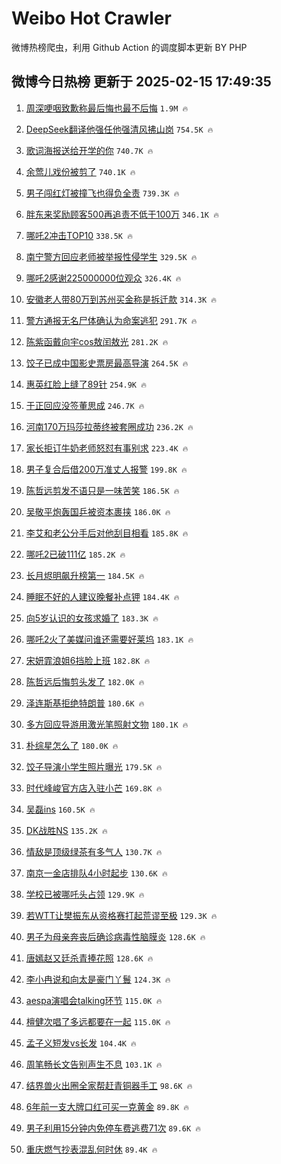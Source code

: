 # Weibo Hot Crawler 



微博热榜爬虫，利用 Github Action 的调度脚本更新 BY PHP 


## 微博今日热榜 更新于 2025-02-15 17:49:35 
1. [周深哽咽致歉称最后悔也最不后悔](https://s.weibo.com/weibo?q=%23%E5%91%A8%E6%B7%B1%E5%93%BD%E5%92%BD%E8%87%B4%E6%AD%89%E7%A7%B0%E6%9C%80%E5%90%8E%E6%82%94%E4%B9%9F%E6%9C%80%E4%B8%8D%E5%90%8E%E6%82%94%23&t=31&band_rank=1&Refer=top) `1.9M 🔥` 

1. [DeepSeek翻译他强任他强清风拂山岗](https://s.weibo.com/weibo?q=%23DeepSeek%E7%BF%BB%E8%AF%91%E4%BB%96%E5%BC%BA%E4%BB%BB%E4%BB%96%E5%BC%BA%E6%B8%85%E9%A3%8E%E6%8B%82%E5%B1%B1%E5%B2%97%23&t=31&band_rank=2&Refer=top) `754.5K 🔥` 

1. [歌词海报送给开学的你](https://s.weibo.com/weibo?q=%23%E6%AD%8C%E8%AF%8D%E6%B5%B7%E6%8A%A5%E9%80%81%E7%BB%99%E5%BC%80%E5%AD%A6%E7%9A%84%E4%BD%A0%23&t=31&band_rank=3&Refer=top) `740.7K 🔥` 

1. [余莺儿戏份被剪了](https://s.weibo.com/weibo?q=%23%E4%BD%99%E8%8E%BA%E5%84%BF%E6%88%8F%E4%BB%BD%E8%A2%AB%E5%89%AA%E4%BA%86%23&t=31&band_rank=4&Refer=top) `740.1K 🔥` 

1. [男子闯红灯被撞飞也得负全责](https://s.weibo.com/weibo?q=%23%E7%94%B7%E5%AD%90%E9%97%AF%E7%BA%A2%E7%81%AF%E8%A2%AB%E6%92%9E%E9%A3%9E%E4%B9%9F%E5%BE%97%E8%B4%9F%E5%85%A8%E8%B4%A3%23&t=31&band_rank=5&Refer=top) `739.3K 🔥` 

1. [胖东来奖励顾客500再追责不低于100万](https://s.weibo.com/weibo?q=%23%E8%83%96%E4%B8%9C%E6%9D%A5%E5%A5%96%E5%8A%B1%E9%A1%BE%E5%AE%A2500%E5%86%8D%E8%BF%BD%E8%B4%A3%E4%B8%8D%E4%BD%8E%E4%BA%8E100%E4%B8%87%23&t=31&band_rank=6&Refer=top) `346.1K 🔥` 

1. [哪吒2冲击TOP10](https://s.weibo.com/weibo?q=%23%E5%93%AA%E5%90%922%E5%86%B2%E5%87%BBTOP10%23&t=31&band_rank=7&Refer=top) `338.5K 🔥` 

1. [南宁警方回应老师被举报性侵学生](https://s.weibo.com/weibo?q=%23%E5%8D%97%E5%AE%81%E8%AD%A6%E6%96%B9%E5%9B%9E%E5%BA%94%E8%80%81%E5%B8%88%E8%A2%AB%E4%B8%BE%E6%8A%A5%E6%80%A7%E4%BE%B5%E5%AD%A6%E7%94%9F%23&t=31&band_rank=8&Refer=top) `329.5K 🔥` 

1. [哪吒2感谢225000000位观众](https://s.weibo.com/weibo?q=%23%E5%93%AA%E5%90%922%E6%84%9F%E8%B0%A2225000000%E4%BD%8D%E8%A7%82%E4%BC%97%23&t=31&band_rank=9&Refer=top) `326.4K 🔥` 

1. [安徽老人带80万到苏州买金称是拆迁款](https://s.weibo.com/weibo?q=%23%E5%AE%89%E5%BE%BD%E8%80%81%E4%BA%BA%E5%B8%A680%E4%B8%87%E5%88%B0%E8%8B%8F%E5%B7%9E%E4%B9%B0%E9%87%91%E7%A7%B0%E6%98%AF%E6%8B%86%E8%BF%81%E6%AC%BE%23&t=31&band_rank=10&Refer=top) `314.3K 🔥` 

1. [警方通报无名尸体确认为命案逃犯](https://s.weibo.com/weibo?q=%23%E8%AD%A6%E6%96%B9%E9%80%9A%E6%8A%A5%E6%97%A0%E5%90%8D%E5%B0%B8%E4%BD%93%E7%A1%AE%E8%AE%A4%E4%B8%BA%E5%91%BD%E6%A1%88%E9%80%83%E7%8A%AF%23&t=31&band_rank=11&Refer=top) `291.7K 🔥` 

1. [陈紫函戴向宇cos敖闰敖光](https://s.weibo.com/weibo?q=%23%E9%99%88%E7%B4%AB%E5%87%BD%E6%88%B4%E5%90%91%E5%AE%87cos%E6%95%96%E9%97%B0%E6%95%96%E5%85%89%23&t=31&band_rank=12&Refer=top) `281.2K 🔥` 

1. [饺子已成中国影史票房最高导演](https://s.weibo.com/weibo?q=%23%E9%A5%BA%E5%AD%90%E5%B7%B2%E6%88%90%E4%B8%AD%E5%9B%BD%E5%BD%B1%E5%8F%B2%E7%A5%A8%E6%88%BF%E6%9C%80%E9%AB%98%E5%AF%BC%E6%BC%94%23&t=31&band_rank=13&Refer=top) `264.5K 🔥` 

1. [惠英红脸上缝了89针](https://s.weibo.com/weibo?q=%E6%83%A0%E8%8B%B1%E7%BA%A2%E8%84%B8%E4%B8%8A%E7%BC%9D%E4%BA%8689%E9%92%88&t=31&band_rank=14&Refer=top) `254.9K 🔥` 

1. [于正回应没签董思成](https://s.weibo.com/weibo?q=%23%E4%BA%8E%E6%AD%A3%E5%9B%9E%E5%BA%94%E6%B2%A1%E7%AD%BE%E8%91%A3%E6%80%9D%E6%88%90%23&t=31&band_rank=15&Refer=top) `246.7K 🔥` 

1. [河南170万玛莎拉蒂终被套圈成功](https://s.weibo.com/weibo?q=%23%E6%B2%B3%E5%8D%97170%E4%B8%87%E7%8E%9B%E8%8E%8E%E6%8B%89%E8%92%82%E7%BB%88%E8%A2%AB%E5%A5%97%E5%9C%88%E6%88%90%E5%8A%9F%23&t=31&band_rank=16&Refer=top) `236.2K 🔥` 

1. [家长拒订牛奶老师怒怼有事别求](https://s.weibo.com/weibo?q=%23%E5%AE%B6%E9%95%BF%E6%8B%92%E8%AE%A2%E7%89%9B%E5%A5%B6%E8%80%81%E5%B8%88%E6%80%92%E6%80%BC%E6%9C%89%E4%BA%8B%E5%88%AB%E6%B1%82%23&t=31&band_rank=17&Refer=top) `223.4K 🔥` 

1. [男子复合后借200万准丈人报警](https://s.weibo.com/weibo?q=%23%E7%94%B7%E5%AD%90%E5%A4%8D%E5%90%88%E5%90%8E%E5%80%9F200%E4%B8%87%E5%87%86%E4%B8%88%E4%BA%BA%E6%8A%A5%E8%AD%A6%23&t=31&band_rank=18&Refer=top) `199.8K 🔥` 

1. [陈哲远剪发不语只是一味苦笑](https://s.weibo.com/weibo?q=%E9%99%88%E5%93%B2%E8%BF%9C%E5%89%AA%E5%8F%91%E4%B8%8D%E8%AF%AD%E5%8F%AA%E6%98%AF%E4%B8%80%E5%91%B3%E8%8B%A6%E7%AC%91&t=31&band_rank=19&Refer=top) `186.5K 🔥` 

1. [吴敬平炮轰国乒被资本裹挟](https://s.weibo.com/weibo?q=%23%E5%90%B4%E6%95%AC%E5%B9%B3%E7%82%AE%E8%BD%B0%E5%9B%BD%E4%B9%92%E8%A2%AB%E8%B5%84%E6%9C%AC%E8%A3%B9%E6%8C%9F%23&t=31&band_rank=20&Refer=top) `186.0K 🔥` 

1. [李艾和老公分手后对他刮目相看](https://s.weibo.com/weibo?q=%E6%9D%8E%E8%89%BE%E5%92%8C%E8%80%81%E5%85%AC%E5%88%86%E6%89%8B%E5%90%8E%E5%AF%B9%E4%BB%96%E5%88%AE%E7%9B%AE%E7%9B%B8%E7%9C%8B&t=31&band_rank=21&Refer=top) `185.8K 🔥` 

1. [哪吒2已破111亿](https://s.weibo.com/weibo?q=%23%E5%93%AA%E5%90%922%E5%B7%B2%E7%A0%B4111%E4%BA%BF%23&t=31&band_rank=22&Refer=top) `185.2K 🔥` 

1. [长月烬明飙升榜第一](https://s.weibo.com/weibo?q=%23%E9%95%BF%E6%9C%88%E7%83%AC%E6%98%8E%E9%A3%99%E5%8D%87%E6%A6%9C%E7%AC%AC%E4%B8%80%23&t=31&band_rank=23&Refer=top) `184.5K 🔥` 

1. [睡眠不好的人建议晚餐补点钾](https://s.weibo.com/weibo?q=%23%E7%9D%A1%E7%9C%A0%E4%B8%8D%E5%A5%BD%E7%9A%84%E4%BA%BA%E5%BB%BA%E8%AE%AE%E6%99%9A%E9%A4%90%E8%A1%A5%E7%82%B9%E9%92%BE%23&t=31&band_rank=24&Refer=top) `184.4K 🔥` 

1. [向5岁认识的女孩求婚了](https://s.weibo.com/weibo?q=%E5%90%915%E5%B2%81%E8%AE%A4%E8%AF%86%E7%9A%84%E5%A5%B3%E5%AD%A9%E6%B1%82%E5%A9%9A%E4%BA%86&t=31&band_rank=25&Refer=top) `183.3K 🔥` 

1. [哪吒2火了美媒问谁还需要好莱坞](https://s.weibo.com/weibo?q=%23%E5%93%AA%E5%90%922%E7%81%AB%E4%BA%86%E7%BE%8E%E5%AA%92%E9%97%AE%E8%B0%81%E8%BF%98%E9%9C%80%E8%A6%81%E5%A5%BD%E8%8E%B1%E5%9D%9E%23&t=31&band_rank=26&Refer=top) `183.1K 🔥` 

1. [宋妍霏浪姐6挡脸上班](https://s.weibo.com/weibo?q=%E5%AE%8B%E5%A6%8D%E9%9C%8F%E6%B5%AA%E5%A7%906%E6%8C%A1%E8%84%B8%E4%B8%8A%E7%8F%AD&t=31&band_rank=27&Refer=top) `182.8K 🔥` 

1. [陈哲远后悔剪头发了](https://s.weibo.com/weibo?q=%23%E9%99%88%E5%93%B2%E8%BF%9C%E5%90%8E%E6%82%94%E5%89%AA%E5%A4%B4%E5%8F%91%E4%BA%86%23&t=31&band_rank=28&Refer=top) `182.0K 🔥` 

1. [泽连斯基拒绝特朗普](https://s.weibo.com/weibo?q=%23%E6%B3%BD%E8%BF%9E%E6%96%AF%E5%9F%BA%E6%8B%92%E7%BB%9D%E7%89%B9%E6%9C%97%E6%99%AE%23&t=31&band_rank=29&Refer=top) `180.6K 🔥` 

1. [多方回应导游用激光笔照射文物](https://s.weibo.com/weibo?q=%23%E5%A4%9A%E6%96%B9%E5%9B%9E%E5%BA%94%E5%AF%BC%E6%B8%B8%E7%94%A8%E6%BF%80%E5%85%89%E7%AC%94%E7%85%A7%E5%B0%84%E6%96%87%E7%89%A9%23&t=31&band_rank=30&Refer=top) `180.1K 🔥` 

1. [朴综星怎么了](https://s.weibo.com/weibo?q=%E6%9C%B4%E7%BB%BC%E6%98%9F%E6%80%8E%E4%B9%88%E4%BA%86&t=31&band_rank=31&Refer=top) `180.0K 🔥` 

1. [饺子导演小学生照片曝光](https://s.weibo.com/weibo?q=%23%E9%A5%BA%E5%AD%90%E5%AF%BC%E6%BC%94%E5%B0%8F%E5%AD%A6%E7%94%9F%E7%85%A7%E7%89%87%E6%9B%9D%E5%85%89%23&t=31&band_rank=32&Refer=top) `179.5K 🔥` 

1. [时代峰峻官方店入驻小芒](https://s.weibo.com/weibo?q=%23%E6%97%B6%E4%BB%A3%E5%B3%B0%E5%B3%BB%E5%AE%98%E6%96%B9%E5%BA%97%E5%85%A5%E9%A9%BB%E5%B0%8F%E8%8A%92%23&t=31&band_rank=33&Refer=top) `169.8K 🔥` 

1. [吴磊ins](https://s.weibo.com/weibo?q=%E5%90%B4%E7%A3%8Ains&t=31&band_rank=34&Refer=top) `160.5K 🔥` 

1. [DK战胜NS](https://s.weibo.com/weibo?q=%23DK%E6%88%98%E8%83%9CNS%23&t=31&band_rank=35&Refer=top) `135.2K 🔥` 

1. [情敌是顶级绿茶有多气人](https://s.weibo.com/weibo?q=%23%E6%83%85%E6%95%8C%E6%98%AF%E9%A1%B6%E7%BA%A7%E7%BB%BF%E8%8C%B6%E6%9C%89%E5%A4%9A%E6%B0%94%E4%BA%BA%23&t=31&band_rank=36&Refer=top) `130.7K 🔥` 

1. [南京一金店排队4小时起步](https://s.weibo.com/weibo?q=%23%E5%8D%97%E4%BA%AC%E4%B8%80%E9%87%91%E5%BA%97%E6%8E%92%E9%98%9F4%E5%B0%8F%E6%97%B6%E8%B5%B7%E6%AD%A5%23&t=31&band_rank=37&Refer=top) `130.6K 🔥` 

1. [学校已被哪吒头占领](https://s.weibo.com/weibo?q=%23%E5%AD%A6%E6%A0%A1%E5%B7%B2%E8%A2%AB%E5%93%AA%E5%90%92%E5%A4%B4%E5%8D%A0%E9%A2%86%23&t=31&band_rank=38&Refer=top) `129.9K 🔥` 

1. [若WTT让樊振东从资格赛打起荒谬至极](https://s.weibo.com/weibo?q=%23%E8%8B%A5WTT%E8%AE%A9%E6%A8%8A%E6%8C%AF%E4%B8%9C%E4%BB%8E%E8%B5%84%E6%A0%BC%E8%B5%9B%E6%89%93%E8%B5%B7%E8%8D%92%E8%B0%AC%E8%87%B3%E6%9E%81%23&t=31&band_rank=39&Refer=top) `129.3K 🔥` 

1. [男子为母亲奔丧后确诊病毒性脑膜炎](https://s.weibo.com/weibo?q=%23%E7%94%B7%E5%AD%90%E4%B8%BA%E6%AF%8D%E4%BA%B2%E5%A5%94%E4%B8%A7%E5%90%8E%E7%A1%AE%E8%AF%8A%E7%97%85%E6%AF%92%E6%80%A7%E8%84%91%E8%86%9C%E7%82%8E%23&t=31&band_rank=40&Refer=top) `128.6K 🔥` 

1. [唐嫣赵又廷杀青捧花照](https://s.weibo.com/weibo?q=%23%E5%94%90%E5%AB%A3%E8%B5%B5%E5%8F%88%E5%BB%B7%E6%9D%80%E9%9D%92%E6%8D%A7%E8%8A%B1%E7%85%A7%23&t=31&band_rank=41&Refer=top) `128.6K 🔥` 

1. [李小冉说和向太是豪门丫鬟](https://s.weibo.com/weibo?q=%E6%9D%8E%E5%B0%8F%E5%86%89%E8%AF%B4%E5%92%8C%E5%90%91%E5%A4%AA%E6%98%AF%E8%B1%AA%E9%97%A8%E4%B8%AB%E9%AC%9F&t=31&band_rank=42&Refer=top) `124.3K 🔥` 

1. [aespa演唱会talking环节](https://s.weibo.com/weibo?q=aespa%E6%BC%94%E5%94%B1%E4%BC%9Atalking%E7%8E%AF%E8%8A%82&t=31&band_rank=43&Refer=top) `115.0K 🔥` 

1. [檀健次唱了多远都要在一起](https://s.weibo.com/weibo?q=%23%E6%AA%80%E5%81%A5%E6%AC%A1%E5%94%B1%E4%BA%86%E5%A4%9A%E8%BF%9C%E9%83%BD%E8%A6%81%E5%9C%A8%E4%B8%80%E8%B5%B7%23&t=31&band_rank=44&Refer=top) `115.0K 🔥` 

1. [孟子义短发vs长发](https://s.weibo.com/weibo?q=%23%E5%AD%9F%E5%AD%90%E4%B9%89%E7%9F%AD%E5%8F%91vs%E9%95%BF%E5%8F%91%23&t=31&band_rank=45&Refer=top) `104.4K 🔥` 

1. [周笔畅长文告别声生不息](https://s.weibo.com/weibo?q=%23%E5%91%A8%E7%AC%94%E7%95%85%E9%95%BF%E6%96%87%E5%91%8A%E5%88%AB%E5%A3%B0%E7%94%9F%E4%B8%8D%E6%81%AF%23&t=31&band_rank=46&Refer=top) `103.1K 🔥` 

1. [结界兽火出圈全家帮赶青铜器手工](https://s.weibo.com/weibo?q=%23%E7%BB%93%E7%95%8C%E5%85%BD%E7%81%AB%E5%87%BA%E5%9C%88%E5%85%A8%E5%AE%B6%E5%B8%AE%E8%B5%B6%E9%9D%92%E9%93%9C%E5%99%A8%E6%89%8B%E5%B7%A5%23&t=31&band_rank=47&Refer=top) `98.6K 🔥` 

1. [6年前一支大牌口红可买一克黄金](https://s.weibo.com/weibo?q=%236%E5%B9%B4%E5%89%8D%E4%B8%80%E6%94%AF%E5%A4%A7%E7%89%8C%E5%8F%A3%E7%BA%A2%E5%8F%AF%E4%B9%B0%E4%B8%80%E5%85%8B%E9%BB%84%E9%87%91%23&t=31&band_rank=48&Refer=top) `89.8K 🔥` 

1. [男子利用15分钟内免停车费逃费71次](https://s.weibo.com/weibo?q=%23%E7%94%B7%E5%AD%90%E5%88%A9%E7%94%A815%E5%88%86%E9%92%9F%E5%86%85%E5%85%8D%E5%81%9C%E8%BD%A6%E8%B4%B9%E9%80%83%E8%B4%B971%E6%AC%A1%23&t=31&band_rank=49&Refer=top) `89.6K 🔥` 

1. [重庆燃气抄表混乱何时休](https://s.weibo.com/weibo?q=%23%E9%87%8D%E5%BA%86%E7%87%83%E6%B0%94%E6%8A%84%E8%A1%A8%E6%B7%B7%E4%B9%B1%E4%BD%95%E6%97%B6%E4%BC%91%23&t=31&band_rank=50&Refer=top) `89.4K 🔥` 

